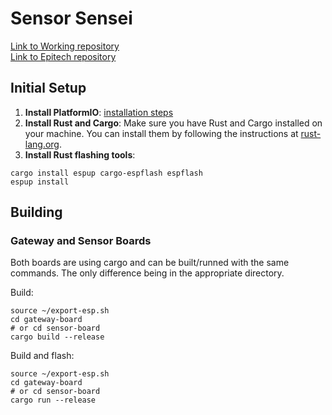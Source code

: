 # Sensor Sensei

[Link to Working repository](https://github.com/MisterPeModder/T-IOT-902)  
[Link to Epitech repository](https://github.com/EpitechMscProPromo2025/T-IOT-902-NAN_10)

## Initial Setup

1. **Install PlatformIO**: [installation steps](https://platformio.org/install)
2. **Install Rust and Cargo**: Make sure you have Rust and Cargo installed on your machine. You can install them by following the instructions at [rust-lang.org](https://www.rust-lang.org/tools/install).
3. **Install Rust flashing tools**:

```shell
cargo install espup cargo-espflash espflash
espup install
```

## Building

### Gateway and Sensor Boards

Both boards are using cargo and can be built/runned with the same commands. The only difference being in the appropriate directory.

Build:

```shell
source ~/export-esp.sh
cd gateway-board
# or cd sensor-board
cargo build --release
```

Build and flash:

```shell
source ~/export-esp.sh
cd gateway-board
# or cd sensor-board
cargo run --release
```
